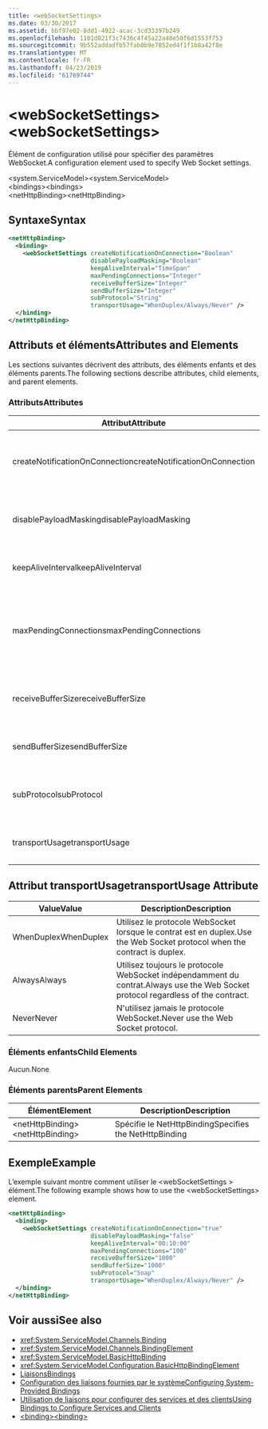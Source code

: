 ```yaml
---
title: <webSocketSettings>
ms.date: 03/30/2017
ms.assetid: bbf97e02-8dd1-4922-acac-3cd33397b249
ms.openlocfilehash: 1101d021f3c7436c4f45a22a48e50f6d1553f753
ms.sourcegitcommit: 9b552addadfb57fab0b9e7852ed4f1f1b8a42f8e
ms.translationtype: MT
ms.contentlocale: fr-FR
ms.lasthandoff: 04/23/2019
ms.locfileid: "61769744"
---
```

# <a name="websocketsettings"></a><span data-ttu-id="f5b47-101">\<webSocketSettings></span><span class="sxs-lookup"><span data-stu-id="f5b47-101">\<webSocketSettings></span></span>
<span data-ttu-id="f5b47-102">Élément de configuration utilisé pour spécifier des paramètres WebSocket.</span><span class="sxs-lookup"><span data-stu-id="f5b47-102">A configuration element used to specify Web Socket settings.</span></span>  
  
<span data-ttu-id="f5b47-103">\<system.ServiceModel></span><span class="sxs-lookup"><span data-stu-id="f5b47-103">\<system.ServiceModel></span></span>  
<span data-ttu-id="f5b47-104">\<bindings></span><span class="sxs-lookup"><span data-stu-id="f5b47-104">\<bindings></span></span>  
<span data-ttu-id="f5b47-105">\<netHttpBinding></span><span class="sxs-lookup"><span data-stu-id="f5b47-105">\<netHttpBinding></span></span>  
  
## <a name="syntax"></a><span data-ttu-id="f5b47-106">Syntaxe</span><span class="sxs-lookup"><span data-stu-id="f5b47-106">Syntax</span></span>  
  
```xml  
<netHttpBinding>
  <binding>
    <webSocketSettings createNotificationOnConnection="Boolean"
                       disablePayloadMasking="Boolean"
                       keepAliveInterval="TimeSpan"
                       maxPendingConnections="Integer"
                       receiveBufferSize="Integer"
                       sendBufferSize="Integer"
                       subProtocol="String"
                       transportUsage="WhenDuplex/Always/Never" />
  </binding>
</netHttpBinding>
```  
  
## <a name="attributes-and-elements"></a><span data-ttu-id="f5b47-107">Attributs et éléments</span><span class="sxs-lookup"><span data-stu-id="f5b47-107">Attributes and Elements</span></span>  
 <span data-ttu-id="f5b47-108">Les sections suivantes décrivent des attributs, des éléments enfants et des éléments parents.</span><span class="sxs-lookup"><span data-stu-id="f5b47-108">The following sections describe attributes, child elements, and parent elements.</span></span>  
  
### <a name="attributes"></a><span data-ttu-id="f5b47-109">Attributs</span><span class="sxs-lookup"><span data-stu-id="f5b47-109">Attributes</span></span>  
  
|<span data-ttu-id="f5b47-110">Attribut</span><span class="sxs-lookup"><span data-stu-id="f5b47-110">Attribute</span></span>|<span data-ttu-id="f5b47-111">Description</span><span class="sxs-lookup"><span data-stu-id="f5b47-111">Description</span></span>|  
|---------------|-----------------|  
|<span data-ttu-id="f5b47-112">createNotificationOnConnection</span><span class="sxs-lookup"><span data-stu-id="f5b47-112">createNotificationOnConnection</span></span>|<span data-ttu-id="f5b47-113">Spécifie si une notification est envoyée lors de la connexion.</span><span class="sxs-lookup"><span data-stu-id="f5b47-113">Specifies whether a notification is sent upon connection.</span></span>|  
|<span data-ttu-id="f5b47-114">disablePayloadMasking</span><span class="sxs-lookup"><span data-stu-id="f5b47-114">disablePayloadMasking</span></span>|<span data-ttu-id="f5b47-115">Spécifie si le masquage WebSocket est désactivé.</span><span class="sxs-lookup"><span data-stu-id="f5b47-115">Specifies whether Web Socket masking is disabled.</span></span>|  
|<span data-ttu-id="f5b47-116">keepAliveInterval</span><span class="sxs-lookup"><span data-stu-id="f5b47-116">keepAliveInterval</span></span>|<span data-ttu-id="f5b47-117">Spécifie l'intervalle de maintien de l'activité.</span><span class="sxs-lookup"><span data-stu-id="f5b47-117">Specifies the keep alive interval.</span></span>|  
|<span data-ttu-id="f5b47-118">maxPendingConnections</span><span class="sxs-lookup"><span data-stu-id="f5b47-118">maxPendingConnections</span></span>|<span data-ttu-id="f5b47-119">Spécifie le nombre maximal de connexions entrantes en attente de distribution sur le service.</span><span class="sxs-lookup"><span data-stu-id="f5b47-119">Specifies the maximum number of connections awaiting dispatch on the service.</span></span>|  
|<span data-ttu-id="f5b47-120">receiveBufferSize</span><span class="sxs-lookup"><span data-stu-id="f5b47-120">receiveBufferSize</span></span>|<span data-ttu-id="f5b47-121">Spécifie la taille de la mémoire tampon de réception.</span><span class="sxs-lookup"><span data-stu-id="f5b47-121">Specifies the size of the receive buffer.</span></span>|  
|<span data-ttu-id="f5b47-122">sendBufferSize</span><span class="sxs-lookup"><span data-stu-id="f5b47-122">sendBufferSize</span></span>|<span data-ttu-id="f5b47-123">Spécifie la taille de la mémoire tampon d'envoi.</span><span class="sxs-lookup"><span data-stu-id="f5b47-123">Specifies the size of the send buffer.</span></span>|  
|<span data-ttu-id="f5b47-124">subProtocol</span><span class="sxs-lookup"><span data-stu-id="f5b47-124">subProtocol</span></span>|<span data-ttu-id="f5b47-125">Spécifie le sous-protocole WebSocket.</span><span class="sxs-lookup"><span data-stu-id="f5b47-125">Specifies the Web Socket subprotocol.</span></span>|  
|<span data-ttu-id="f5b47-126">transportUsage</span><span class="sxs-lookup"><span data-stu-id="f5b47-126">transportUsage</span></span>|<span data-ttu-id="f5b47-127">Spécifie quand utiliser WebSocket.</span><span class="sxs-lookup"><span data-stu-id="f5b47-127">Specifies when to use Web Sockets.</span></span>|  
  
## <a name="transportusage-attribute"></a><span data-ttu-id="f5b47-128">Attribut transportUsage</span><span class="sxs-lookup"><span data-stu-id="f5b47-128">transportUsage Attribute</span></span>  
  
|<span data-ttu-id="f5b47-129">Value</span><span class="sxs-lookup"><span data-stu-id="f5b47-129">Value</span></span>|<span data-ttu-id="f5b47-130">Description</span><span class="sxs-lookup"><span data-stu-id="f5b47-130">Description</span></span>|  
|-----------|-----------------|  
|<span data-ttu-id="f5b47-131">WhenDuplex</span><span class="sxs-lookup"><span data-stu-id="f5b47-131">WhenDuplex</span></span>|<span data-ttu-id="f5b47-132">Utilisez le protocole WebSocket lorsque le contrat est en duplex.</span><span class="sxs-lookup"><span data-stu-id="f5b47-132">Use the Web Socket protocol when the contract is duplex.</span></span>|  
|<span data-ttu-id="f5b47-133">Always</span><span class="sxs-lookup"><span data-stu-id="f5b47-133">Always</span></span>|<span data-ttu-id="f5b47-134">Utilisez toujours le protocole WebSocket indépendamment du contrat.</span><span class="sxs-lookup"><span data-stu-id="f5b47-134">Always use the Web Socket protocol regardless of the contract.</span></span>|  
|<span data-ttu-id="f5b47-135">Never</span><span class="sxs-lookup"><span data-stu-id="f5b47-135">Never</span></span>|<span data-ttu-id="f5b47-136">N'utilisez jamais le protocole WebSocket.</span><span class="sxs-lookup"><span data-stu-id="f5b47-136">Never use the Web Socket protocol.</span></span>|  
  
### <a name="child-elements"></a><span data-ttu-id="f5b47-137">Éléments enfants</span><span class="sxs-lookup"><span data-stu-id="f5b47-137">Child Elements</span></span>  
 <span data-ttu-id="f5b47-138">Aucun.</span><span class="sxs-lookup"><span data-stu-id="f5b47-138">None</span></span>  
  
### <a name="parent-elements"></a><span data-ttu-id="f5b47-139">Éléments parents</span><span class="sxs-lookup"><span data-stu-id="f5b47-139">Parent Elements</span></span>  
  
|<span data-ttu-id="f5b47-140">Élément</span><span class="sxs-lookup"><span data-stu-id="f5b47-140">Element</span></span>|<span data-ttu-id="f5b47-141">Description</span><span class="sxs-lookup"><span data-stu-id="f5b47-141">Description</span></span>|  
|-------------|-----------------|  
|<span data-ttu-id="f5b47-142">\<netHttpBinding></span><span class="sxs-lookup"><span data-stu-id="f5b47-142">\<netHttpBinding></span></span>|<span data-ttu-id="f5b47-143">Spécifie le NetHttpBinding</span><span class="sxs-lookup"><span data-stu-id="f5b47-143">Specifies the NetHttpBinding</span></span>|  
  
## <a name="example"></a><span data-ttu-id="f5b47-144">Exemple</span><span class="sxs-lookup"><span data-stu-id="f5b47-144">Example</span></span>  
 <span data-ttu-id="f5b47-145">L’exemple suivant montre comment utiliser le \<webSocketSettings > élément.</span><span class="sxs-lookup"><span data-stu-id="f5b47-145">The following example shows how to use the \<webSocketSettings> element.</span></span>  
  
```xml  
<netHttpBinding>
  <binding>
    <webSocketSettings createNotificationOnConnection="true"
                       disablePayloadMasking="false"
                       keepAliveInterval="00:10:00"
                       maxPendingConnections="100"
                       receiveBufferSize="1000"
                       sendBufferSize="1000"
                       subProtocol="Soap"
                       transportUsage="WhenDuplex/Always/Never" />
  </binding>
</netHttpBinding>
```  
  
## <a name="see-also"></a><span data-ttu-id="f5b47-146">Voir aussi</span><span class="sxs-lookup"><span data-stu-id="f5b47-146">See also</span></span>

- <xref:System.ServiceModel.Channels.Binding>
- <xref:System.ServiceModel.Channels.BindingElement>
- <xref:System.ServiceModel.BasicHttpBinding>
- <xref:System.ServiceModel.Configuration.BasicHttpBindingElement>
- [<span data-ttu-id="f5b47-147">Liaisons</span><span class="sxs-lookup"><span data-stu-id="f5b47-147">Bindings</span></span>](../../../../../docs/framework/wcf/bindings.md)
- [<span data-ttu-id="f5b47-148">Configuration des liaisons fournies par le système</span><span class="sxs-lookup"><span data-stu-id="f5b47-148">Configuring System-Provided Bindings</span></span>](../../../../../docs/framework/wcf/feature-details/configuring-system-provided-bindings.md)
- [<span data-ttu-id="f5b47-149">Utilisation de liaisons pour configurer des services et des clients</span><span class="sxs-lookup"><span data-stu-id="f5b47-149">Using Bindings to Configure Services and Clients</span></span>](../../../../../docs/framework/wcf/using-bindings-to-configure-services-and-clients.md)
- [<span data-ttu-id="f5b47-150">\<binding></span><span class="sxs-lookup"><span data-stu-id="f5b47-150">\<binding></span></span>](../../../../../docs/framework/misc/binding.md)
